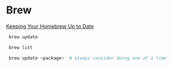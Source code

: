 # Brew

[Keeping Your Homebrew Up to Date](https://www.safaribooksonline.com/blog/2014/03/18/keeping-homebrew-date/)

```bash
 brew update

 brew list

 brew update <package>  # always consider doing one at a time

 ```
